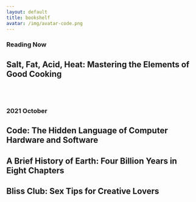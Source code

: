 ```yaml
---
layout: default
title: bookshelf
avatar: /img/avatar-code.png
---
```


<div class="posts">
  <article class="post">
    <h3 class="no-bottom-margin">Reading Now</h3>
    <h1 class="no-bottom-margin">Salt, Fat, Acid, Heat: Mastering the Elements of Good Cooking</h1>
    <br><br>
    <h3 class="no-bottom-margin">2021 October</h3>
    <h1 class="no-bottom-margin">Code: The Hidden Language of Computer Hardware and Software</h1>
    <h1 class="no-bottom-margin">A Brief History of Earth: Four Billion Years in Eight Chapters</h1>
    <h1 class="no-bottom-margin">Bliss Club: Sex Tips for Creative Lovers</h1>
  </article>
</div>

